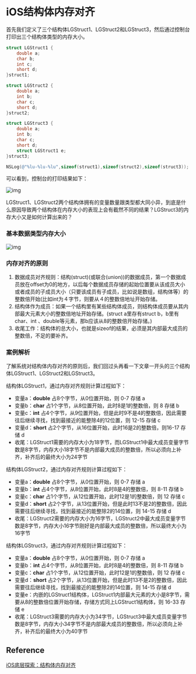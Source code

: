 

# iOS结构体内存对齐



首先我们定义了三个结构体LGStruct1、LGStruct2和LGStruct3，然后通过控制台打印出三个结构体类型的内存大小。

```objective-c
struct LGStruct1 {
    double a;  
    char b;     
    int c;      
    short d;    
}struct1;

struct LGStruct2 {
    double a;   
    int b;      
    char c;     
    short d;    
}struct2;

struct LGStruct3 {
    double a; 
    int b;     
    char c;     
    short d;    
    struct LGStruct1 e;
}struct3;

NSLog(@"%lu-%lu-%lu",sizeof(struct1),sizeof(struct2),sizeof(struct3));
```



可以看到，控制台的打印结果如下：



![img](http://sylarimage.oss-cn-shenzhen.aliyuncs.com/2020-09-28-150152.png)



LGStruct1、LGStruct2两个结构体拥有的变量数量跟类型都大同小异，到底是什么原因导致两个结构体在内存大小的表现上会有截然不同的结果？LGStruct3的内存大小又是如何计算出来的？

### 基本数据类型内存大小



![img](http://sylarimage.oss-cn-shenzhen.aliyuncs.com/2020-09-28-150137.png)



### 内存对齐的原则

1. 数据成员对⻬规则：结构(struct)(或联合(union))的数据成员，第⼀个数据成员放在offset为0的地⽅，以后每个数据成员存储的起始位置要从该成员⼤⼩或者成员的⼦成员⼤⼩（只要该成员有⼦成员，⽐如说是数组，结构体等）的整数倍开始(⽐如int为４字节，则要从４的整数倍地址开始存储。 
2. 结构体作为成员：如果⼀个结构⾥有某些结构体成员，则结构体成员要从其内部最⼤元素⼤⼩的整数倍地址开始存储。(struct a⾥存有struct b，b⾥有char、int 、double等元素，那b应该从8的整数倍开始存储。)
3. 收尾⼯作：结构体的总⼤⼩，也就是sizeof的结果，必须是其内部最⼤成员的整数倍，不⾜的要补⻬。

### 案例解析

了解系统对结构体内存对齐的原则后，我们回过头再看一下文章一开头的三个结构体LGStruct1、LGStruct2和LGStruct3。

结构体LGStruct1，通过内存对齐规则计算过程如下：

- 变量a：**double** 占8个字节，从0位置开始，则 0-7 存储 a  
- 变量b：**char** 占1个字节，从8位置开始，此时8是1的整数倍，则 8 存储 b  
- 变量c：**int** 占4个字节，从9位置开始，但是此时9不是4的整数倍，因此需要往后继续寻找，找到最接近的能整除4的12位置，则 12-15 存储 c  
- 变量d：**short** 占2个字节，从16位置开始，此时16是2的整数倍，则16-17 存储 d  
- 收尾：LGStruct1需要的内存大小为18字节，而LGStruct1中最⼤成员变量字节数是8字节，内存大小18字节不是内部最⼤成员的整数倍，所以必须向上补齐，补齐后的最终大小为24字节

结构体LGStruct2，通过内存对齐规则计算过程如下：

- 变量a：**double** 占8个字节，从0位置开始，则 0-7 存储 a
- 变量b：**int** 占4个字节，从8位置开始，此时8是4的整数倍，则 8-11 存储 b  
- 变量c：**char** 占1个字节，从12位置开始，此时12是1的整数倍，则 12 存储 c  
- 变量d：**short** 占2个字节，从13位置开始，但是此时13不是2的整数倍，因此需要往后继续寻找，找到最接近的能整除2的14位置，则 14-15 存储 d  
- 收尾：LGStruct2需要的内存大小为16字节，LGStruct2中最⼤成员变量字节数是8字节，内存大小16字节刚好是内部最⼤成员的整数倍，所以最终大小为16字节

结构体LGStruct3，通过内存对齐规则计算过程如下：  

- 变量a：**double** 占8个字节，从0位置开始，则 0-7 存储 a
- 变量b：**int** 占4个字节，从8位置开始，此时8是4的整数倍，则 8-11 存储 b  
- 变量c：**char** 占1个字节，从12位置开始，此时12是1的整数倍，则 12 存储 c  
- 变量d：**short** 占2个字节，从13位置开始，但是此时13不是2的整数倍，因此需要往后继续寻找，找到最接近的能整除2的14位置，则 14-15 存储 d
- 变量e：内嵌的LGStruct1结构体，LGStruct1内部最⼤元素的大小是8字节，需要从8的整数倍位置开始存储，存储方式同上LGStruct1结构体，则 16-33 存储 e
- 收尾：LGStruct3需要的内存大小为34字节，LGStruct3中最⼤成员变量字节数是8字节，内存大小34字节不是内部最⼤成员的整数倍，所以必须向上补齐，补齐后的最终大小为40字节

## Reference

[iOS底层探索：结构体内存对齐](https://juejin.im/post/6870307787906220039)